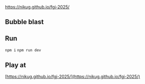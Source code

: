 https://nikug.github.io/fgj-2025/

## Bubble blast

## Run
`npm i`
`npm run dev`

## Play at
[https://nikug.github.io/fgj-2025/](https://nikug.github.io/fgj-2025/)

